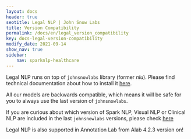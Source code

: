 ```yaml
---
layout: docs
header: true
seotitle: Legal NLP | John Snow Labs
title: Version Compatibility
permalink: /docs/en/legal_version_compatibility
key: docs-legal-version-compatibility
modify_date: 2021-09-14
show_nav: true
sidebar:
    nav: sparknlp-healthcare
---
```


<div class="h3-box" markdown="1">

Legal NLP runs on top of `johnsnowlabs` library (former *nlu*).
Please find technical documentation about how to install it [here](https://nlu.johnsnowlabs.com/docs/en/install).

All our models are backwards compatible, which means it will be safe for you to always use the last version of `johnsnowlabs`.

If you are curious about which version of Spark NLP, Visual NLP or Clinical NLP are included in the last `johnsnowlabs` versions, please check [here](https://nlu.johnsnowlabs.com/docs/en/jsl-release-notes)

Legal NLP is also supported in Annotation Lab from Alab 4.2.3 version on!

</div>